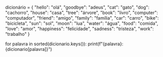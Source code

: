 dicionário = {
    "hello": "olá",
    "goodbye": "adeus",
    "cat": "gato",
    "dog": "cachorro",
    "house": "casa",
    "tree": "árvore",
    "book": "livro",
    "computer": "computador",
    "friend": "amigo",
    "family": "família",
    "car": "carro",
    "bike": "bicicleta",
    "sun": "sol",
    "moon": "lua",
    "water": "água",
    "food": "comida",
    "love": "amor",
    "happiness": "felicidade",
    "sadness": "tristeza",
    "work": "trabalho"
}

for palavra in sorted(dicionario.keys()):
    print(f"{palavra}: {dicionario[palavra]}")
